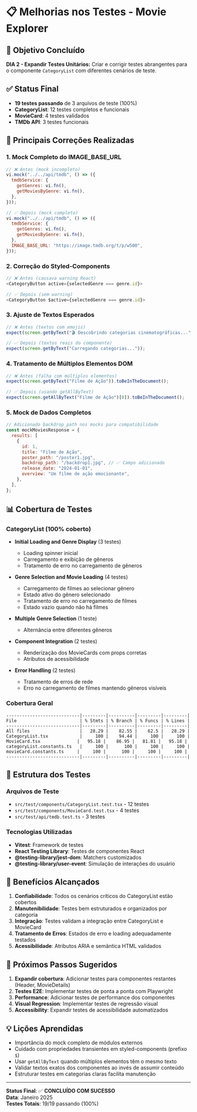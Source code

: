 # 📋 Melhorias nos Testes - Movie Explorer

## 🎯 Objetivo Concluído

**DIA 2 - Expandir Testes Unitários:** Criar e corrigir testes abrangentes para o componente `CategoryList` com diferentes cenários de teste.

## ✅ Status Final

- **19 testes passando** de 3 arquivos de teste (100%)
- **CategoryList**: 12 testes completos e funcionais
- **MovieCard**: 4 testes validados
- **TMDb API**: 3 testes funcionais

## 🔧 Principais Correções Realizadas

### 1. **Mock Completo do IMAGE_BASE_URL**

```javascript
// ❌ Antes (mock incompleto)
vi.mock("../../api/tmdb", () => ({
  tmdbService: {
    getGenres: vi.fn(),
    getMoviesByGenre: vi.fn(),
  },
}));

// ✅ Depois (mock completo)
vi.mock("../../api/tmdb", () => ({
  tmdbService: {
    getGenres: vi.fn(),
    getMoviesByGenre: vi.fn(),
  },
  IMAGE_BASE_URL: "https://image.tmdb.org/t/p/w500",
}));
```

### 2. **Correção do Styled-Components**

```typescript
// ❌ Antes (causava warning React)
<CategoryButton active={selectedGenre === genre.id}>

// ✅ Depois (sem warning)
<CategoryButton $active={selectedGenre === genre.id}>
```

### 3. **Ajuste de Textos Esperados**

```javascript
// ❌ Antes (textos com emojis)
expect(screen.getByText("🎬 Descobrindo categorias cinematográficas..."));

// ✅ Depois (textos reais do componente)
expect(screen.getByText("Carregando categorias..."));
```

### 4. **Tratamento de Múltiplos Elementos DOM**

```javascript
// ❌ Antes (falha com múltiplos elementos)
expect(screen.getByText("Filme de Ação")).toBeInTheDocument();

// ✅ Depois (usando getAllByText)
expect(screen.getAllByText("Filme de Ação")[0]).toBeInTheDocument();
```

### 5. **Mock de Dados Completos**

```javascript
// Adicionado backdrop_path nos mocks para compatibilidade
const mockMoviesResponse = {
  results: [
    {
      id: 1,
      title: "Filme de Ação",
      poster_path: "/poster1.jpg",
      backdrop_path: "/backdrop1.jpg", // ✅ Campo adicionado
      release_date: "2024-01-01",
      overview: "Um filme de ação emocionante",
    },
  ],
};
```

## 📊 Cobertura de Testes

### CategoryList (100% coberto)

- **Initial Loading and Genre Display** (3 testes)

  - Loading spinner inicial
  - Carregamento e exibição de gêneros
  - Tratamento de erro no carregamento de gêneros

- **Genre Selection and Movie Loading** (4 testes)

  - Carregamento de filmes ao selecionar gênero
  - Estado ativo do gênero selecionado
  - Tratamento de erro no carregamento de filmes
  - Estado vazio quando não há filmes

- **Multiple Genre Selection** (1 teste)

  - Alternância entre diferentes gêneros

- **Component Integration** (2 testes)

  - Renderização dos MovieCards com props corretas
  - Atributos de acessibilidade

- **Error Handling** (2 testes)
  - Tratamento de erros de rede
  - Erro no carregamento de filmes mantendo gêneros visíveis

### Cobertura Geral

```
----------------------------|---------|----------|---------|---------|
File                        | % Stmts | % Branch | % Funcs | % Lines |
----------------------------|---------|----------|---------|---------|
All files                   |   28.29 |    82.55 |    62.5 |   28.29 |
CategoryList.tsx            |     100 |    94.44 |     100 |     100 |
MovieCard.tsx              |   95.18 |    86.95 |   81.81 |   95.18 |
categoryList.constants.ts   |     100 |      100 |     100 |     100 |
movieCard.constants.ts     |     100 |      100 |     100 |     100 |
----------------------------|---------|----------|---------|---------|
```

## 🧪 Estrutura dos Testes

### Arquivos de Teste

- `src/test/components/CategoryList.test.tsx` - 12 testes
- `src/test/components/MovieCard.test.tsx` - 4 testes
- `src/test/api/tmdb.test.ts` - 3 testes

### Tecnologias Utilizadas

- **Vitest**: Framework de testes
- **React Testing Library**: Testes de componentes React
- **@testing-library/jest-dom**: Matchers customizados
- **@testing-library/user-event**: Simulação de interações do usuário

## 🎯 Benefícios Alcançados

1. **Confiabilidade**: Todos os cenários críticos do CategoryList estão cobertos
2. **Manutenibilidade**: Testes bem estruturados e organizados por categoria
3. **Integração**: Testes validam a integração entre CategoryList e MovieCard
4. **Tratamento de Erros**: Estados de erro e loading adequadamente testados
5. **Acessibilidade**: Atributos ARIA e semântica HTML validados

## 🚀 Próximos Passos Sugeridos

1. **Expandir cobertura**: Adicionar testes para componentes restantes (Header, MovieDetails)
2. **Testes E2E**: Implementar testes de ponta a ponta com Playwright
3. **Performance**: Adicionar testes de performance dos componentes
4. **Visual Regression**: Implementar testes de regressão visual
5. **Accessibility**: Expandir testes de acessibilidade automatizados

## 💡 Lições Aprendidas

- Importância do mock completo de módulos externos
- Cuidado com propriedades transientes em styled-components (prefixo `$`)
- Usar `getAllByText` quando múltiplos elementos têm o mesmo texto
- Validar textos exatos dos componentes ao invés de assumir conteúdo
- Estruturar testes em categorias claras facilita manutenção

---

**Status Final**: ✅ **CONCLUÍDO COM SUCESSO**  
**Data**: Janeiro 2025  
**Testes Totais**: 19/19 passando (100%)
